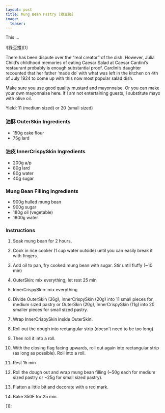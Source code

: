```yaml
---
layout: post
title: Mung Bean Pastry (綠豆掽)
image:
  teaser: 
---
```


This ...


![綠豆掽][1]

There has been dispute over the “real creator” of the dish. However, Julia Child’s childhood memories of eating Caesar Salad at Caesar Cardini’s restaurant probably is enough substantial proof. Cardini’s daughter recounted that her father ‘made do’ with what was left in the kitchen on 4th of July 1924 to come up with this now most popular salad dish.

Make sure you use good quality mustard and mayonnaise. Or you can make your own mayonnaise here. If I am not entertaining guests, I substitute mayo with olive oil.

Yield: 11 (medium sized) or 20 (small sized)

### 油酥 OuterSkin Ingredients
- 150g cake flour
- 75g lard

### 油皮 InnerCrispySkin Ingredients
- 200g a/p
- 80g lard
- 80g water
- 40g sugar

### Mung Bean Filling Ingredients
- 900g hulled mung bean
- 900g sugar
- 180g oil (vegetable)
- 1800g water


### Instructions
1. Soak mung bean for 2 hours.
1. Cook in rice cooker (1 cup water outside) until you can easily break it with fingers.
1. Add oil to pan, fry cooked mung bean with sugar. Stir until fluffy (~10 min)

1. OuterSkin: mix everything, let rest 25 min
1. InnerCrispySkin: mix everything

1. Divide OuterSkin (36g), InnerCrispySkin (20g) into 11 small pieces for medium sized pastry or OuterSkin (20g), InnerCrispySkin (11g) into 20 smaller pieces for small sized pastry.
1. Wrap InnerCrispySkin inside OuterSkin.
1. Roll out the dough into rectangular strip (doesn't need to be too long).
1. Then roll it into a roll.
1. With the closing flag facing upwards, roll out again into rectangular strip (as long as possible). Roll into a roll.
1. Rest 15 min.

1. Roll the dough out and wrap mung bean filling (~50g each for medium sized pastry or ~25g for small sized pastry).
1. Flatten a little bit and decorate with a red mark.

1. Bake 350F for 25 min.


[1]: 
